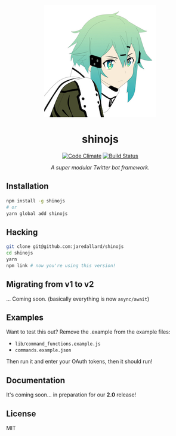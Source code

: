 <p align="center">
  <a href="https://mowmeme.deviantart.com/art/Sinon-Vector-504234070"><img src="https://github.com/jaredallard/shinojs/blob/master/.github/logo.jpg?raw=true"/></a>


  <h1 align="center">shinojs</h1>

  <p align="center">
    <a href="https://codeclimate.com/github/jaredallard/shinojs"><img src="https://codeclimate.com/github/jaredallard/shinojs/badges/gpa.svg" alt="Code Climate"></a>
     <a href="#"><img src="https://img.shields.io/badge/build-success-green.svg" alt="Build Status" /></a>
  </p>

  <p align="center"><i>A super modular Twitter bot framework.</i></p>
</p>

## Installation

```bash
npm install -g shinojs
# or
yarn global add shinojs
```

## Hacking

```bash
git clone git@github.com:jaredallard/shinojs
cd shinojs
yarn
npm link # now you're using this version!
```

## Migrating from v1 to v2

... Coming soon. (basically everything is now `async/await`)

## Examples

Want to test this out? Remove the .example from the example files:

 * `lib/command_functions.example.js`
 * `commands.example.json`

Then run it and enter your OAuth tokens, then it should run!

## Documentation

It's coming soon... in preparation for our **2.0** release!

## License

MIT
